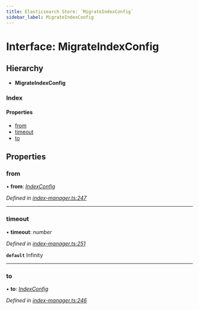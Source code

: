 ```yaml
---
title: Elasticsearch Store: `MigrateIndexConfig`
sidebar_label: MigrateIndexConfig
---
```


# Interface: MigrateIndexConfig

## Hierarchy

* **MigrateIndexConfig**

### Index

#### Properties

* [from](migrateindexconfig.md#from)
* [timeout](migrateindexconfig.md#timeout)
* [to](migrateindexconfig.md#to)

## Properties

###  from

• **from**: *[IndexConfig](indexconfig.md)*

*Defined in [index-manager.ts:247](https://github.com/terascope/teraslice/blob/a3992c27/packages/elasticsearch-store/src/index-manager.ts#L247)*

___

###  timeout

• **timeout**: *number*

*Defined in [index-manager.ts:251](https://github.com/terascope/teraslice/blob/a3992c27/packages/elasticsearch-store/src/index-manager.ts#L251)*

**`default`** Infinity

___

###  to

• **to**: *[IndexConfig](indexconfig.md)*

*Defined in [index-manager.ts:246](https://github.com/terascope/teraslice/blob/a3992c27/packages/elasticsearch-store/src/index-manager.ts#L246)*
